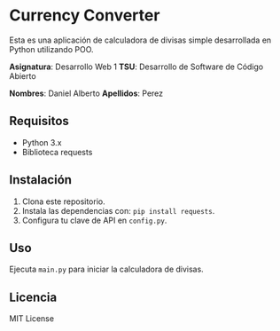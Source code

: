 # Currency Converter
Esta es una aplicación de calculadora de divisas simple desarrollada en Python utilizando POO.

**Asignatura**: Desarrollo Web 1
**TSU**: Desarrollo de Software de Código Abierto

**Nombres**: Daniel Alberto
**Apellidos**: Perez

## Requisitos

- Python 3.x
- Biblioteca requests

## Instalación
1. Clona este repositorio.
2. Instala las dependencias con: `pip install requests`.
3. Configura tu clave de API en `config.py`.

## Uso
Ejecuta `main.py` para iniciar la calculadora de divisas.

## Licencia
MIT License
